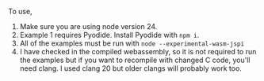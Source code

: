 To use,

1. Make sure you are using node version 24.
2. Example 1 requires Pyodide. Install Pyodide with `npm i`.
3. All of the examples must be run with `node --experimental-wasm-jspi`
4. I have checked in the compiled webassembly, so it is not required to run the
   examples but if you want to recompile with changed C code, you'll need clang.
   I used clang 20 but older clangs will probably work too.
